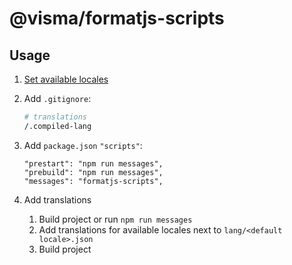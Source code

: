 # @visma/formatjs-scripts

## Usage

1. [Set available locales](https://github.com/Visma-AS/visma/tree/main/packages/react-app-locale-utils#usage)
2. Add `.gitignore`:

   ```sh
   # translations
   /.compiled-lang
   ```

3. Add `package.json` `"scripts"`:

   ```
   "prestart": "npm run messages",
   "prebuild": "npm run messages",
   "messages": "formatjs-scripts",
   ```

4. Add translations

   1. Build project or run `npm run messages`
   2. Add translations for available locales next to `lang/<default locale>.json`
   3. Build project
